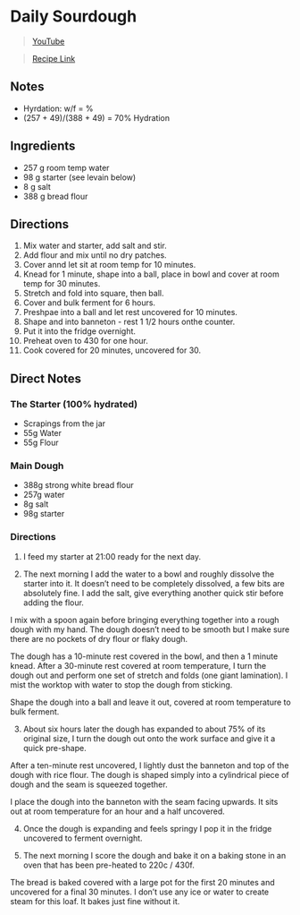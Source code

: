 # Daily Sourdough

> [YouTube](https://www.youtube.com/watch?v=ZxCf39G_7pY)

> [Recipe Link](https://www.culinaryexploration.eu/blog/sourdough-scheduling)

## Notes
* Hyrdation: w/f = %
* (257 + 49)/(388 + 49) = 70% Hydration

## Ingredients
* 257 g room temp water
* 98 g starter (see levain below)
* 8 g salt
* 388 g bread flour

## Directions
1. Mix water and starter, add salt and stir.
2. Add flour and mix until no dry patches.
3. Cover annd let sit at room temp for 10 minutes.
4. Knead for 1 minute, shape into a ball, place in bowl and cover at room temp for 30 minutes.
5. Stretch and fold into square, then ball.
6. Cover and bulk ferment for 6 hours.
7. Preshpae into a ball and let rest uncovered for 10 minutes.
8. Shape and into banneton - rest 1 1/2 hours onthe counter.
9. Put it into the fridge overnight.
10. Preheat oven to 430 for one hour.
11. Cook covered for 20 minutes, uncovered for 30.

## Direct Notes

### The Starter (100% hydrated)
* Scrapings from the jar
* 55g Water
* 55g Flour

### Main Dough
* 388g strong white bread flour
* 257g water
* 8g salt
* 98g starter

### Directions
1. I feed my starter at 21:00 ready for the next day.

2. The next morning I add the water to a bowl and roughly dissolve the starter into it. It doesn’t need to be completely dissolved, a few bits are absolutely fine. I add the salt, give everything another quick stir before adding the flour.

I mix with a spoon again before bringing everything together into a rough dough with my hand. The dough doesn’t need to be smooth but I make sure there are no pockets of dry flour or flaky dough.

The dough has a 10-minute rest covered in the bowl, and then a 1 minute knead. After a 30-minute rest covered at room temperature, I turn the dough out and perform one set of stretch and folds (one giant lamination). I mist the worktop with water to stop the dough from sticking.

Shape the dough into a ball and leave it out, covered at room temperature to bulk ferment.

3. About six hours later the dough has expanded to about 75% of its original size, I turn the dough out onto the work surface and give it a quick pre-shape.

After a ten-minute rest uncovered, I lightly dust the banneton and top of the dough with rice flour. The dough is shaped simply into a cylindrical piece of dough and the seam is squeezed together.

I place the dough into the banneton with the seam facing upwards. It sits out at room temperature for an hour and a half uncovered.

4. Once the dough is expanding and feels springy I pop it in the fridge uncovered to ferment overnight.

5. The next morning I score the dough and bake it on a baking stone in an oven that has been pre-heated to 220c / 430f.

The bread is baked covered with a large pot for the first 20 minutes and uncovered for a final 30 minutes. I don’t use any ice or water to create steam for this loaf. It bakes just fine without it.
